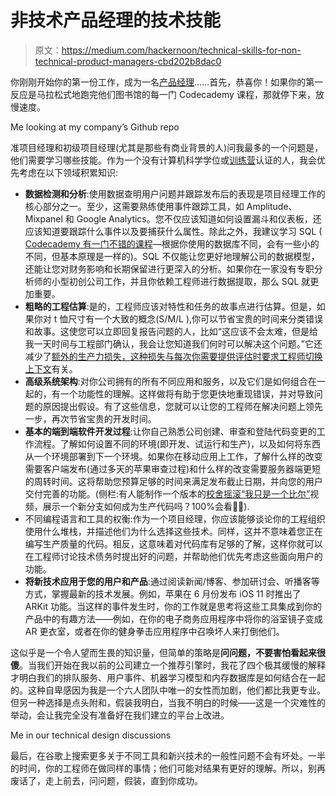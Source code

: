 # 非技术产品经理的技术技能

> 原文：<https://medium.com/hackernoon/technical-skills-for-non-technical-product-managers-cbd202b8dac0>

你刚刚开始你的第一份工作，成为一名[产品经理](https://hackernoon.com/tagged/product-manager)……首先，恭喜你！如果你的第一反应是马拉松式地跑完他们图书馆的每一门 Codecademy 课程，那就停下来，放慢速度。

Me looking at my company’s Github repo

准项目经理和初级项目经理(尤其是那些有商业背景的人)问我最多的一个问题是，他们需要学习哪些技能。作为一个没有计算机科学学位或[训练营](https://hackernoon.com/tagged/bootcamp)认证的人，我会优先考虑在以下领域积累知识:

*   **数据检测和分析**:使用数据查明用户问题并跟踪发布后的表现是项目经理工作的核心部分之一。至少，这需要熟练使用事件跟踪工具，如 Amplitude、Mixpanel 和 Google Analytics。您不仅应该知道如何设置漏斗和仪表板，还应该知道要跟踪什么事件以及要捕获什么属性。除此之外，我建议学习 SQL ( [Codecademy 有一门不错的课程](https://www.codecademy.com/learn/learn-sql)—根据你使用的数据库不同，会有一些小的不同，但基本原理是一样的)。SQL 不仅能让您更好地理解公司的数据模型，还能让您对财务影响和长期保留进行更深入的分析。如果你在一家没有专职分析师的小型初创公司工作，并且你依赖工程师进行数据提取，那么 SQL 就更加重要。
*   **粗略的工程估算**:是的，工程师应该对特性和任务的故事点进行估算。但是，如果你对 t 恤尺寸有一个大致的概念(S/M/L ),你可以节省宝贵的时间来分类错误和故事。这使您可以立即回复报告问题的人，比如“这应该不会太难，但是给我一天时间与工程部门确认，我会让您知道我们何时可以解决这个问题。”它还减少了[额外的生产力损失，这种损失与每次你需要提供评估时要求工程师切换上下文](https://www.linkedin.com/pulse/context-switching-developers-paul-graham/)有关。
*   **高级系统架构**:对你公司拥有的所有不同应用和服务，以及它们是如何组合在一起的，有一个功能性的理解。这样做将有助于您更快地重现错误，并对导致问题的原因提出假设。有了这些信息，您就可以让您的工程师在解决问题上领先一步，再次节省宝贵的开发时间。
*   **基本的端到端软件开发过程**:让你自己熟悉公司创建、审查和登陆代码变更的工作流程。了解如何设置不同的环境(即开发、试运行和生产)，以及如何将东西从一个环境部署到下一个环境。如果你在移动应用上工作，了解什么样的改变需要客户端发布(通过多天的苹果审查过程)和什么样的改变需要服务器端更短的周转时间。这将帮助您预算足够的时间来满足发布截止日期，并向您的用户交付完善的功能。(侧栏:有人能制作一个版本的[校舍摇滚“我只是一个比尔”](https://www.youtube.com/watch?v=FFroMQlKiag)视频，展示一个新分支如何成为生产代码吗？100%会看🙏🏽).
*   不同编程语言和工具的权衡:作为一个项目经理，你应该能够谈论你的工程组织使用什么堆栈，并描述他们为什么选择这些技术。同样，这并不意味着您正在编写生产质量的代码。相反，这意味着对代码库有足够的了解，这样你就可以在工程师讨论技术债务时提出好的问题，并帮助他们优先考虑这些面向用户的功能。
*   **将新技术应用于您的用户和产品**:通过阅读新闻/博客、参加研讨会、听播客等方式，掌握最新的技术发展。例如，苹果在 6 月份发布 iOS 11 时推出了 ARKit 功能。当这样的事件发生时，你的工作就是思考将这些工具集成到你的产品中的有趣方法——例如，在你的电子商务应用程序中将你的浴室镜子变成 AR 更衣室，或者在你的健身拳击应用程序中召唤坏人来打倒他们。

这似乎是一个令人望而生畏的知识量，但简单的策略是**问问题，不要害怕看起来很傻**。当我们开始在我以前的公司建立一个推荐引擎时，我花了四个极其缓慢的解释才明白我们的排队服务、用户事件、机器学习模型和内存数据库是如何结合在一起的。这种自卑感因为我是一个六人团队中唯一的女性而加剧，他们都比我更专业。但另一种选择是点头附和，假装我明白，当我不明白的时候——这是一个灾难性的举动，会让我完全没有准备好在我们建立的平台上改进。

Me in our technical design discussions

最后，在谷歌上搜索更多关于不同工具和新兴技术的一般性问题不会有坏处。一半的时间，你的工程师在做同样的事情；他们可能对结果有更好的理解。所以，别再废话了，走上前去，问问题，假装，直到你成功。
